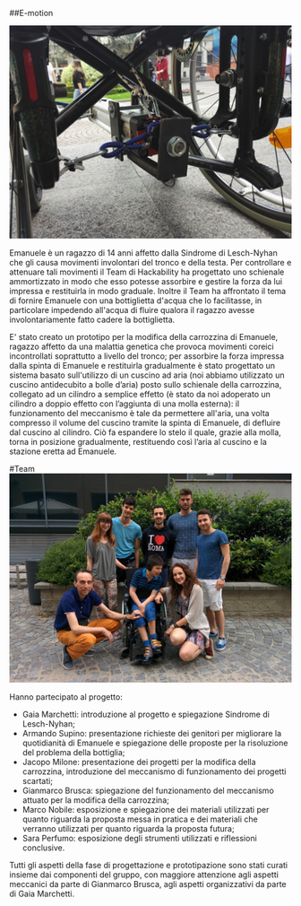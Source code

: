 #\#E-motion

![project](img/main.jpeg)

Emanuele è un ragazzo di 14 anni affetto dalla Sindrome di Lesch-Nyhan che gli causa movimenti involontari del tronco e della testa. Per controllare e attenuare tali movimenti il Team di Hackability ha progettato uno schienale ammortizzato in modo che esso potesse assorbire e gestire la forza da lui impressa e restituirla in modo graduale. Inoltre il Team ha affrontato il tema di fornire Emanuele con una bottiglietta d'acqua che lo facilitasse, in particolare impedendo all'acqua di fluire qualora il ragazzo avesse involontariamente fatto cadere la bottiglietta.


E' stato creato un prototipo per la modifica della carrozzina di Emanuele, ragazzo affetto da una  malattia genetica che provoca movimenti coreici incontrollati soprattutto a livello del tronco; per assorbire la forza impressa dalla spinta di Emanuele e restituirla gradualmente è stato progettato un sistema basato sull'utilizzo di un cuscino ad aria (noi abbiamo utilizzato un cuscino antidecubito a bolle d’aria) posto sullo schienale della carrozzina, collegato ad un cilindro a semplice effetto (è stato da noi adoperato un cilindro a doppio effetto con l’aggiunta di una molla esterna): il funzionamento del meccanismo è tale da permettere all'aria, una volta compresso il volume del cuscino tramite la spinta di Emanuele, di defluire dal cuscino al cilindro. 
Ciò fa espandere lo stelo il quale, grazie alla molla, torna in posizione gradualmente, restituendo così l’aria al cuscino e la stazione eretta ad Emanuele.


#Team
![team](img/gruppo.jpg)

Hanno partecipato al progetto:

 - Gaia Marchetti: introduzione al progetto e spiegazione Sindrome di Lesch-Nyhan;
 - Armando Supino: presentazione richieste dei genitori per migliorare la quotidianità di Emanuele e spiegazione delle proposte per la risoluzione del problema della bottiglia;
 - Jacopo Milone: presentazione dei progetti per la modifica della carrozzina, introduzione del meccanismo di funzionamento dei progetti scartati;
 - Gianmarco Brusca: spiegazione del funzionamento del meccanismo attuato per la modifica della carrozzina;
 - Marco Nobile: esposizione e spiegazione dei materiali utilizzati per quanto riguarda la proposta messa in pratica e dei materiali che verranno utilizzati per quanto riguarda la proposta futura;
 - Sara Perfumo: esposizione degli strumenti utilizzati e riflessioni conclusive.

Tutti gli aspetti della fase di progettazione e prototipazione sono stati curati insieme dai componenti del gruppo, con maggiore attenzione agli aspetti meccanici da parte di Gianmarco Brusca, agli aspetti organizzativi da parte di Gaia Marchetti.
